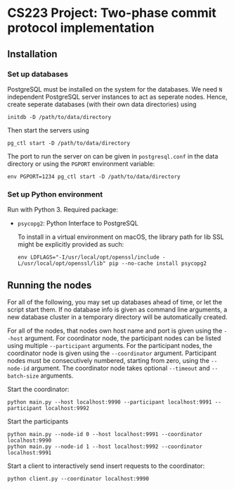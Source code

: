 # CS223 Project: Two-phase commit protocol implementation

## Installation

### Set up databases

PostgreSQL must be installed on the system for the databases.
We need `N` independent PostgreSQL server instances to act as
seperate nodes. Hence, create seperate databases (with their
own data directories) using

    initdb -D /path/to/data/directory

Then start the servers using

    pg_ctl start -D /path/to/data/directory

The port to run the server on can be given in `postgresql.conf` in
the data directory or using the `PGPORT` environment variable:

    env PGPORT=1234 pg_ctl start -D /path/to/data/directory

### Set up Python environment

Run with Python 3. Required package:

* `psycopg2`: Python Interface to PostgreSQL
   
  To install in a virtual environment on macOS, the library path
  for lib SSL might be explicitly provided as such:
  
      env LDFLAGS="-I/usr/local/opt/openssl/include -L/usr/local/opt/openssl/lib" pip --no-cache install psycopg2


## Running the nodes

For all of the following, you may set up databases ahead of time, or
let the script start them. If no database info is given as command line
arguments, a new database cluster in a temporary directory will be 
automatically created.

For all of the nodes, that nodes own host name and port is given using
the `--host` argument. For coordinator node, the participant nodes
can be listed using multiple `--participant` arguments. For the participant
nodes, the coordinator node is given using the `--coordinator` argument.
Participant nodes must be consecutively numbered, starting from zero, using
the `--node-id` argument. The coordinator node takes optional
`--timeout` and `--batch-size` arguments.

Start the coordinator:

    python main.py --host localhost:9990 --participant localhost:9991 --participant localhost:9992

Start the participants

    python main.py --node-id 0 --host localhost:9991 --coordinator localhost:9990
    python main.py --node-id 1 --host localhost:9992 --coordinator localhost:9991

Start a client to interactively send insert requests to the coordinator:

    python client.py --coordinator localhost:9990